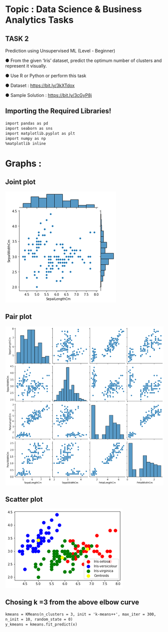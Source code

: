 # Topic : Data Science & Business Analytics Tasks

## TASK 2

Prediction using Unsupervised ML
(Level - Beginner)

● From the given ‘Iris’ dataset, predict the optimum number of clusters and represent it visually. 

● Use R or Python or perform this task

● Dataset : https://bit.ly/3kXTdox

● Sample Solution : https://bit.ly/3cGyP8j

## Importing the Required Libraries!
```
import pandas as pd 
import seaborn as sns
import matplotlib.pyplot as plt
import numpy as np 
%matplotlib inline 
```

# Graphs :

## Joint plot

![image of jointplot](https://github.com/samarth3557/Sparks_Foundation_Intern_tasks/blob/main/Task_2/Task_2_images/jointplot.png)

## Pair plot

![image of pairplot](https://github.com/samarth3557/Sparks_Foundation_Intern_tasks/blob/main/Task_2/Task_2_images/pairplot.png)

## Scatter plot

![image of scatterplot](https://github.com/samarth3557/Sparks_Foundation_Intern_tasks/blob/main/Task_2/Task_2_images/scatter.png)

## Chosing k =3 from the above elbow curve

```
kmeans = KMeans(n_clusters = 3, init = 'k-means++', max_iter = 300, n_init = 10, random_state = 0)
y_kmeans = kmeans.fit_predict(x)
```



